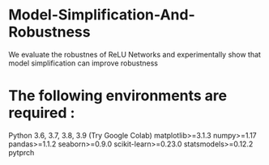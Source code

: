 # Model-Simplification-And-Robustness

We evaluate the robustnes of  ReLU Networks and experimentally show that model simplification can improve robustness 

# The following environments are required :
Python 3.6, 3.7, 3.8, 3.9 (Try Google Colab)
matplotlib>=3.1.3
numpy>=1.17
pandas>=1.1.2
seaborn>=0.9.0
scikit-learn>=0.23.0
statsmodels>=0.12.2
pytprch 
